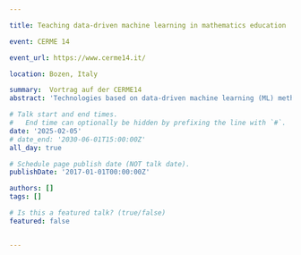 ```yaml
---

title: Teaching data-driven machine learning in mathematics education 

event: CERME 14

event_url: https://www.cerme14.it/

location: Bozen, Italy

summary:  Vortrag auf der CERME14
abstract: 'Technologies based on data-driven machine learning (ML) methods have taken on a central role in our economy, technology and everyday life. The underlying principles of various ML methods are grounded in data and mathematical concepts often embedded in elementary form within high school mathematics curricula, e.g., distances between points and lines or the dot product. In this paper, we propose using classification problems and the Support Vector Machine (SVM), a supervised ML method, to introduce students to data-driven ML techniques. We provide a didactical analysis of the SVM and present intended learning trajectories for both lower and upper secondary education, enabling students to comprehend key mathematical ideas underlying the SVM, which are representative of many ML methods.'

# Talk start and end times.
#   End time can optionally be hidden by prefixing the line with `#`.
date: '2025-02-05'
# date_end: '2030-06-01T15:00:00Z'
all_day: true

# Schedule page publish date (NOT talk date).
publishDate: '2017-01-01T00:00:00Z'

authors: []
tags: []

# Is this a featured talk? (true/false)
featured: false


---
```

